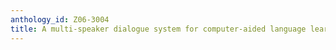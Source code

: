 ```yaml
---
anthology_id: Z06-3004
title: A multi-speaker dialogue system for computer-aided language learning
---
```

